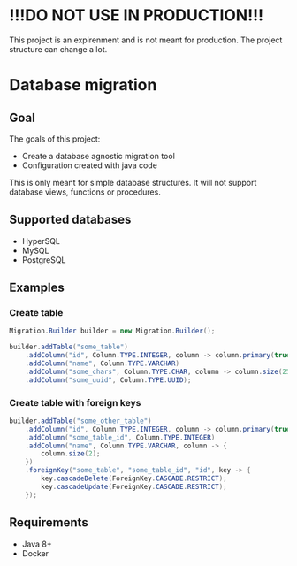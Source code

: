 # !!!DO NOT USE IN PRODUCTION!!!
This project is an expirenment and is not meant for production.
The project structure can change a lot.

# Database migration
## Goal
The goals of this project:

- Create a database agnostic migration tool
- Configuration created with java code 

This is only meant for simple database structures. It will not support database views, functions or procedures.

## Supported databases

- HyperSQL
- MySQL
- PostgreSQL

## Examples

### Create table
```java
Migration.Builder builder = new Migration.Builder();

builder.addTable("some_table")
    .addColumn("id", Column.TYPE.INTEGER, column -> column.primary(true).autoIncrement(true))
    .addColumn("name", Column.TYPE.VARCHAR)
    .addColumn("some_chars", Column.TYPE.CHAR, column -> column.size(25))
    .addColumn("some_uuid", Column.TYPE.UUID);
```

### Create table with foreign keys
```java
builder.addTable("some_other_table")
    .addColumn("id", Column.TYPE.INTEGER, column -> column.primary(true).autoIncrement(true))
    .addColumn("some_table_id", Column.TYPE.INTEGER)
    .addColumn("name", Column.TYPE.VARCHAR, column -> {
        column.size(2);
    })
    .foreignKey("some_table", "some_table_id", "id", key -> {
        key.cascadeDelete(ForeignKey.CASCADE.RESTRICT);
        key.cascadeUpdate(ForeignKey.CASCADE.RESTRICT);
    });
```

## Requirements

- Java 8+
- Docker